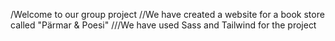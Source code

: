 /Welcome to our group project
//We have created a website for a book store called "Pärmar & Poesi"
///We have used Sass and Tailwind for the project
